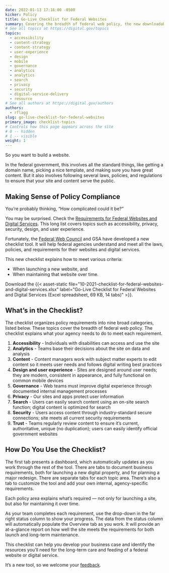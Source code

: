 ```yaml
---
date: 2022-01-13 17:16:00 -0500
kicker: Policy
title: Go-Live Checklist for Federal Websites
summary: Covering the breadth of federal web policy, the new downloadable checklist organizes policy requirements into nine categories and explains what your agency needs to do to meet each requirement.
# See all topics at https://digital.gov/topics
topics:
  - accessibility
  - content-strategy
  - content-strategy
  - user-experience
  - design
  - mobile
  - governance
  - analytics
  - analytics
  - search
  - privacy
  - security
  - digital-service-delivery
  - resource
# See all authors at https://digital.gov/authors
authors:
  - rflagg
slug: go-live-checklist-for-federal-websites
primary_image: checklist-topics
# Controls how this page appears across the site
# 0 -- hidden
# 1 -- visible
weight: 1
---
```

So you want to build a website. 

In the federal government, this involves all the standard things, like getting a domain name, picking a nice template, and making sure you have great content. But it also involves following several laws, policies, and regulations to ensure that your site and content serve the public.

## Making Sense of Policy Compliance

You’re probably thinking, “How complicated could it be?” 

You may be surprised. Check the [Requirements for Federal Websites and Digital Services](https://digital.gov/resources/checklist-of-requirements-for-federal-digital-services/?dg). This long list covers topics such as accessibility, privacy, security, design, and user experience. 

Fortunately, the [Federal Web Council](https://digital.gov/resources/federal-web-council/) and GSA have developed a new checklist tool. It will help federal agencies understand and meet all the laws, policies, and requirements for their websites and digital services.

This new checklist explains how to meet various criteria:

* When launching a new website, and 
* When maintaining that website over time.

Download the {{< asset-static file="10-2021-checklist-for-federal-websites-and-digital-services.xlsx" label="Go-Live Checklist for Federal Websites and Digital Services (Excel spreadsheet, 69 KB, 14 tabs)" >}}.

## What’s in the Checklist?

The checklist organizes policy requirements into nine broad categories, listed below. These topics cover the breadth of federal web policy. The checklist explains what your agency needs to do to meet each requirement.

1. **Accessibility** - Individuals with disabilities can access and use the site
2. **Analytics** - Teams base their decisions about the site on data and analysis
3. **Content** - Content managers work with subject matter experts to edit content so it meets user needs and follows digital writing best practices
4. **Design and user experience** - Sites are designed around user needs; they are modern, consistent in appearance, and fully functional on common mobile devices
5. **Governance** - Web teams must improve digital experience through documented internal management processes
6. **Privacy** - Our sites and apps protect user information
7. **Search** - Users can easily search content using an on-site search function; digital content is optimized for search
8. **Security** - Users access content through industry-standard secure connections; site meets all current security requirements
9. **Trust** - Teams regularly review content to ensure it’s current, authoritative, unique (no duplication); users can easily identify official government websites

## How Do You Use the Checklist?

The first tab presents a dashboard, which automatically updates as you work through the rest of the tool. There are tabs to document business requirements, both for launching a new digital property, and for planning a major redesign. There are separate tabs for each topic area. There’s also a tab to customize the tool and add your own internal, agency-specific requirements. 

Each policy area explains what’s required — not only for launching a site, but also for maintaining it over time. 

As your team completes each requirement, use the drop-down in the far right status column to show your progress. The data from the status column will automatically populate the Overview tab as you work. It will provide an at-a-glance report on how well the site meets the requirements for both launch and long-term maintenance.

This checklist can help you develop your business case and identify the resources you’ll need for the long-term care and feeding of a federal website or digital service. 

It’s a new tool, so we welcome your [feedback](https://touchpoints.app.cloud.gov/touchpoints/1fc9c962/submit).
